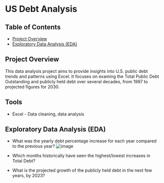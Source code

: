 # US Debt Analysis

## Table of Contents
- [Project Overview](#project-overview)
- [Exploratory Data Analysis (EDA)](#exploratory-data-analysis-(eda))

## Project Overview

This data analysis project aims to provide insights into U.S. public debt trends and patterns using Excel. It focuses on examing the Total Public Debt Outstanding and publicly held debt over several decades, from 1997 to projected figures for 2030.

## Tools
- Excel - Data cleaning, data analysis

## Exploratory Data Analysis (EDA)
- What was the yearly debt percentage increase for each year compared to the previous year?
![image](https://github.com/user-attachments/assets/bcbd898a-db5a-4f80-8088-be825467375c)


- Which months historically have seen the highest/lowest increases in Total Debt?
- What is the projected growth of the publicly held debt in the next few years, by 2023?
